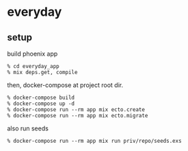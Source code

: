 # everyday

## setup

build phoenix app

```
% cd everyday_app
% mix deps.get, compile
```

then, docker-compose at project root dir.

```
% docker-compose build
% docker-compose up -d
% docker-compose run --rm app mix ecto.create
% docker-compose run --rm app mix ecto.migrate
```

also run seeds

```
% docker-compose run --rm app mix run priv/repo/seeds.exs
```